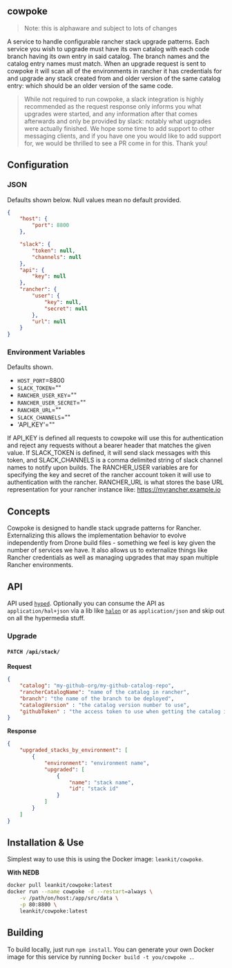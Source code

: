 ## cowpoke

> Note: this is alphaware and subject to lots of changes

A service to handle configurable rancher stack upgrade patterns. Each service you wish to upgrade must have its own catalog with each code branch having its own entry in said catalog. The branch names and the catalog entry names must match. When an upgrade request is sent to cowpoke it will scan all of the environments in rancher it has credentials for and upgrade any stack created from and older version of the same catalog entry: which should be an older version of the same code.


>While not required to run cowpoke, a slack integration is highly recommended as the request response only informs you what upgrades were started, and any information after that comes afterwards and only be provided by slack: notably what upgrades were actually finished. We hope some time to add support to other messaging clients, and if you have one you would like to add support for, we would be thrilled to see a PR come in for this. Thank you!

## Configuration

### JSON
Defaults shown below. Null values mean no default provided.
```json
{
	"host": {
		"port": 8800
	},

	"slack": {
		"token": null,
		"channels": null
	},
	"api": {
		"key": null
	},
	"rancher": {
		"user": {
			"key": null,
			"secret": null
		},
		"url": null
	}
}
```

### Environment Variables
Defaults shown.

 * `HOST_PORT`=8800
 * `SLACK_TOKEN`=""
 * `RANCHER_USER_KEY`=""
 * `RANCHER_USER_SECRET`=""
 * `RANCHER_URL`=""
 * `SLACK_CHANNELS`=""
 * 'API_KEY'=""

If API_KEY is defined all requests to cowpoke will use this for authentication and reject any requests without a bearer header that matches the given value.
If SLACK_TOKEN is defined, it will send slack messages with this token, and SLACK\_CHANNELS is a comma delimited string of slack channel names to notify upon builds.
The RANCHER_USER variables are for specifying the key and secret of the rancher account token it will use to authentication with the rancher.
RANCHER_URL is what stores the base URL representation for your rancher instance like: https://myrancher.example.io


## Concepts
Cowpoke is designed to handle stack upgrade patterns for Rancher. Externalizing this allows the implementation behavior to evolve independently from Drone build files - something we feel is key given the number of services we have. It also allows us to externalize things like Rancher credentials as well as managing upgrades that may span multiple Rancher environments.

## API
API used [`hyped`](https://github.com/LeanKit-Labs/hyped). Optionally you can consume the API as `application/hal+json` via a lib like [`halon`](https://github.com/LeanKit-Labs/halon) or as `application/json` and skip out on all the hypermedia stuff.

### Upgrade

#### `PATCH /api/stack/`

__Request__
```json
{
	"catalog": "my-github-org/my-github-catalog-repo",
	"rancherCatalogName": "name of the catalog in rancher",
	"branch": "the name of the branch to be deployed",
	"catalogVersion" : "the catalog version number to use",
	"githubToken" : "the access token to use when getting the catalog info"
}
```

__Response__
```json
{
	"upgraded_stacks_by_environment": [
        {
            "environment": "environment name",
            "upgraded": [
                {
                    "name": "stack name",
                    "id": "stack id"
                }
            ]
        }
    ]
}
```

## Installation & Use
Simplest way to use this is using the Docker image: `leankit/cowpoke`.

__With NEDB__

```bash
docker pull leankit/cowpoke:latest
docker run --name cowpoke -d --restart=always \
	-v /path/on/host:/app/src/data \
	-p 80:8800 \
	leankit/cowpoke:latest
```

## Building
To build locally, just run `npm install`. You can generate your own Docker image for this service by running `Docker build -t you/cowpoke .`.

